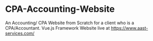 # CPA-Accounting-Website
An Accounting/ CPA Website from Scratch for a client who is a CPA/Accountant.
Vue.js Framework
Website live at https://www.aast-services.com/
